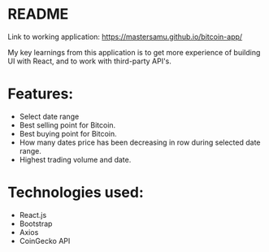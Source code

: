 # README
Link to working application: https://mastersamu.github.io/bitcoin-app/

My key learnings from this application is to get more experience of building UI with React, and to work with third-party API's.

# Features:
- Select date range
- Best selling point for Bitcoin.
- Best buying point for Bitcoin.
- How many dates price has been decreasing in row during selected date range.
- Highest trading volume and date.

# Technologies used:
- React.js
- Bootstrap
- Axios
- CoinGecko API
